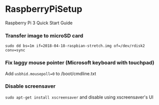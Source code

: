 # RaspberryPiSetup
Raspberry Pi 3 Quick Start Guide

### Transfer image to microSD card
`sudo dd bs=1m if=2018-04-18-raspbian-stretch.img of=/dev/rdisk2 conv=sync`

### Fix laggy mouse pointer (Microsoft keyboard with touchpad)
Add `usbhid.mousepoll=0` to /boot/cmdline.txt

### Disable screensaver
`sudo apt-get install xscreensaver` and disable using xscreensaver's UI
